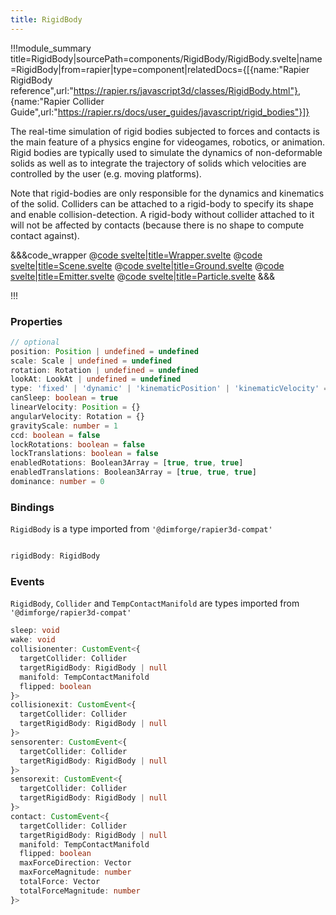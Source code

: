 ```yaml
---
title: RigidBody
---
```


<script lang="ts">
import Wrapper from '$examples/rapier/rigid-body/Wrapper.svelte'
</script>

!!!module_summary title=RigidBody|sourcePath=components/RigidBody/RigidBody.svelte|name=RigidBody|from=rapier|type=component|relatedDocs={[{name:"Rapier RigidBody reference",url:"https://rapier.rs/javascript3d/classes/RigidBody.html"}, {name:"Rapier Collider Guide",url:"https://rapier.rs/docs/user_guides/javascript/rigid_bodies"}]}

The real-time simulation of rigid bodies subjected to forces and contacts is the main feature of a physics engine for videogames, robotics, or animation. Rigid bodies are typically used to simulate the dynamics of non-deformable solids as well as to integrate the trajectory of solids which velocities are controlled by the user (e.g. moving platforms).

Note that rigid-bodies are only responsible for the dynamics and kinematics of the solid. Colliders can be attached to a rigid-body to specify its shape and enable collision-detection. A rigid-body without collider attached to it will not be affected by contacts (because there is no shape to compute contact against).

<ExampleWrapper>
  <Wrapper />
</ExampleWrapper>

&&&code_wrapper
@[code svelte|title=Wrapper.svelte](../../examples/rapier/rigid-body/Wrapper.svelte)
@[code svelte|title=Scene.svelte](../../examples/rapier/rigid-body/Scene.svelte)
@[code svelte|title=Ground.svelte](../../examples/rapier/rigid-body/Ground.svelte)
@[code svelte|title=Emitter.svelte](../../examples/rapier/rigid-body/Emitter.svelte)
@[code svelte|title=Particle.svelte](../../examples/rapier/rigid-body/Particle.svelte)
&&&

!!!

### Properties

```ts
// optional
position: Position | undefined = undefined
scale: Scale | undefined = undefined
rotation: Rotation | undefined = undefined
lookAt: LookAt | undefined = undefined
type: 'fixed' | 'dynamic' | 'kinematicPosition' | 'kinematicVelocity' = 'dynamic'
canSleep: boolean = true
linearVelocity: Position = {}
angularVelocity: Rotation = {}
gravityScale: number = 1
ccd: boolean = false
lockRotations: boolean = false
lockTranslations: boolean = false
enabledRotations: Boolean3Array = [true, true, true]
enabledTranslations: Boolean3Array = [true, true, true]
dominance: number = 0
```

### Bindings

`RigidBody` is a type imported from `'@dimforge/rapier3d-compat'`

```ts

rigidBody: RigidBody
```

### Events

`RigidBody`, `Collider` and `TempContactManifold` are types imported from `'@dimforge/rapier3d-compat'`

```ts
sleep: void
wake: void
collisionenter: CustomEvent<{
  targetCollider: Collider
  targetRigidBody: RigidBody | null
  manifold: TempContactManifold
  flipped: boolean
}>
collisionexit: CustomEvent<{
  targetCollider: Collider
  targetRigidBody: RigidBody | null
}>
sensorenter: CustomEvent<{
  targetCollider: Collider
  targetRigidBody: RigidBody | null
}>
sensorexit: CustomEvent<{
  targetCollider: Collider
  targetRigidBody: RigidBody | null
}>
contact: CustomEvent<{
  targetCollider: Collider
  targetRigidBody: RigidBody | null
  manifold: TempContactManifold
  flipped: boolean
  maxForceDirection: Vector
  maxForceMagnitude: number
  totalForce: Vector
  totalForceMagnitude: number
}>
```
